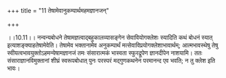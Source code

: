 +++
title = "11 तेषामेवानुकम्पार्थमहमज्ञानजन्"

+++
  
  
।।10.11।। नन्वन्यबोधने तेषामज्ञत्वाद्बहुकालव्यासङ्गेन सेवावियोगक्लेशः
स्यादिति कथं बोधनं स्यात् इत्याशङ्क्याहतेषामेवेति। तेषामेव भक्तानामेव
अनुकम्पार्थं मत्सेवाविप्रयोगक्लेशाभावार्थम्; आत्मभावस्थेषु तेषु
स्वीयत्वभावयुक्तोऽहमन्येषामज्ञानजं तमः संसारात्मकं भास्वता स्फुरद्रूपेण
ज्ञानदीपेन नाशयामि। ततः संसाराज्ञानविमुक्तानां शीघ्रं स्वरूपबोधात् पुनः
परस्परं मद्गुणकथनेन परमानन्द एव भवति; न तु क्लेश इति भावः।  
  
